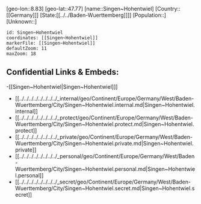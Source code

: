 ﻿---
location: [47.77,8.83]
mapzoom: [7,12] 
mapmarker: city 
type: City
tags:
- geo/City


SpocWebEntityId: 34282
isDeleted: false
confidential: public

---
[geo-lon::8.83]
[geo-lat::47.77]
[name::Singen~Hohentwiel]
[Country::[[Germany]]]
[State:[[../../Baden-Wuerttemberg]]]]
[Population::]
[Unknown::]


```leaflet
id: Singen~Hohentwiel
coordinates: [[Singen~Hohentwiel]]
markerFile: [[Singen~Hohentwiel]]
defaultZoom: 11 
maxZoom: 18
```


## Confidential Links & Embeds: 
-[[Singen~Hohentwiel|Singen~Hohentwiel]]] 
- [[../../../../../../../../_internal/geo/Continent/Europe/Germany/West/Baden-Wuerttemberg/City/Singen~Hohentwiel.internal.md|Singen~Hohentwiel.internal]] 
- [[../../../../../../../../_protect/geo/Continent/Europe/Germany/West/Baden-Wuerttemberg/City/Singen~Hohentwiel.protect.md|Singen~Hohentwiel.protect]] 
- [[../../../../../../../../_private/geo/Continent/Europe/Germany/West/Baden-Wuerttemberg/City/Singen~Hohentwiel.private.md|Singen~Hohentwiel.private]] 
- [[../../../../../../../../_personal/geo/Continent/Europe/Germany/West/Baden-Wuerttemberg/City/Singen~Hohentwiel.personal.md|Singen~Hohentwiel.personal]] 
- [[../../../../../../../../_secret/geo/Continent/Europe/Germany/West/Baden-Wuerttemberg/City/Singen~Hohentwiel.secret.md|Singen~Hohentwiel.secret]] 
